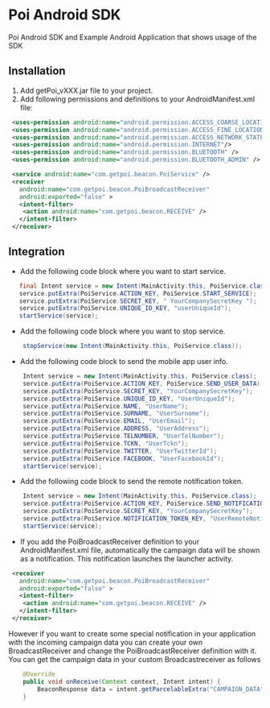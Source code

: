 # Poi Android SDK
Poi Android SDK and Example Android Application that shows usage of the SDK

Installation
-------
1. Add getPoi_vXXX.jar file to your project.
2. Add following permissions and definitions to your AndroidManifest.xml file:

```xml
 <uses-permission android:name="android.permission.ACCESS_COARSE_LOCATION" />
 <uses-permission android:name="android.permission.ACCESS_FINE_LOCATION" />
 <uses-permission android:name="android.permission.ACCESS_NETWORK_STATE"/>
 <uses-permission android:name="android.permission.INTERNET"/>
 <uses-permission android:name="android.permission.BLUETOOTH" />
 <uses-permission android:name="android.permission.BLUETOOTH_ADMIN" />
```
```xml
 <service android:name="com.getpoi.beacon.PoiService" />
 <receiver
   android:name="com.getpoi.beacon.PoiBroadcastReceiver"
   android:exported="false" >
   <intent-filter>
    <action android:name="com.getpoi.beacon.RECEIVE" />
   </intent-filter>
 </receiver>
```

Integration
-------
* Add the following code block where you want to start service.
```java
   final Intent service = new Intent(MainActivity.this, PoiService.class);
   service.putExtra(PoiService.ACTION_KEY, PoiService.START_SERVICE);
   service.putExtra(PoiService.SECRET_KEY, " YourCompanySecretKey ");
   service.putExtra(PoiService.UNIQUE_ID_KEY, "userUniqueId");
   startService(service);
```
* Add the following code block where you want to stop service.
```java
    stopService(new Intent(MainActivity.this, PoiService.class));
```

* Add the following code block to send the mobile app user info.
```java
    Intent service = new Intent(MainActivity.this, PoiService.class);
    service.putExtra(PoiService.ACTION_KEY, PoiService.SEND_USER_DATA);
    service.putExtra(PoiService.SECRET_KEY, "YourCompanySecretKey");
    service.putExtra(PoiService.UNIQUE_ID_KEY, "UserUniqueId");
    service.putExtra(PoiService.NAME, "UserName");
    service.putExtra(PoiService.SURNAME, "UserSurname");
    service.putExtra(PoiService.EMAIL, "UserEmail");
    service.putExtra(PoiService.ADDRESS, "UserAddress");
    service.putExtra(PoiService.TELNUMBER, "UserTelNumber");
    service.putExtra(PoiService.TCKN, "UserTckn");
    service.putExtra(PoiService.TWITTER, "UserTwitterId");
    service.putExtra(PoiService.FACEBOOK, "UserFacebookId");
    startService(service);
```

* Add the following code block to send the remote notification token.
```java
    Intent service = new Intent(MainActivity.this, PoiService.class);
    service.putExtra(PoiService.ACTION_KEY, PoiService.SEND_NOTIFICATION_TOKEN);
    service.putExtra(PoiService.SECRET_KEY, "YourCompanySecretKey");
    service.putExtra(PoiService.NOTIFICATION_TOKEN_KEY, "UserRemoteNotificationToken");
    startService(service);
```

* If you add the PoiBroadcastReceiver definition to your AndroidManifest.xml file, automatically the campaign data will be shown as a notification. This notification launches the launcher activity. 

```xml
 <receiver
   android:name="com.getpoi.beacon.PoiBroadcastReceiver"
   android:exported="false" >
   <intent-filter>
    <action android:name="com.getpoi.beacon.RECEIVE" />
   </intent-filter>
 </receiver>
```

However if you want to create some special notification in your application with the incoming campaign data you can create your own BroadcastReceiver and change the PoiBroadcastReceiver definition with it. You can get the campaign data in your custom Broadcastreceiver as follows

```java
	@Override
	public void onReceive(Context context, Intent intent) {
		BeaconResponse data = intent.getParcelableExtra("CAMPAIGN_DATA");
	}
```




